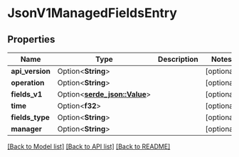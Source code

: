 # JsonV1ManagedFieldsEntry

## Properties

Name | Type | Description | Notes
------------ | ------------- | ------------- | -------------
**api_version** | Option<**String**> |  | [optional]
**operation** | Option<**String**> |  | [optional]
**fields_v1** | Option<[**serde_json::Value**](.md)> |  | [optional]
**time** | Option<**f32**> |  | [optional]
**fields_type** | Option<**String**> |  | [optional]
**manager** | Option<**String**> |  | [optional]

[[Back to Model list]](../README.md#documentation-for-models) [[Back to API list]](../README.md#documentation-for-api-endpoints) [[Back to README]](../README.md)


